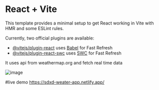 # React + Vite

This template provides a minimal setup to get React working in Vite with HMR and some ESLint rules.

Currently, two official plugins are available:

- [@vitejs/plugin-react](https://github.com/vitejs/vite-plugin-react/blob/main/packages/plugin-react/README.md) uses [Babel](https://babeljs.io/) for Fast Refresh
- [@vitejs/plugin-react-swc](https://github.com/vitejs/vite-plugin-react-swc) uses [SWC](https://swc.rs/) for Fast Refresh

It uses api from weathermap.org and fetch real time data

![image](https://github.com/isseidevil/weather-app/assets/149817970/f125fd02-69cf-4490-9172-5bcacb28cff8)

#live demo
https://sdxd-weater-app.netlify.app/
